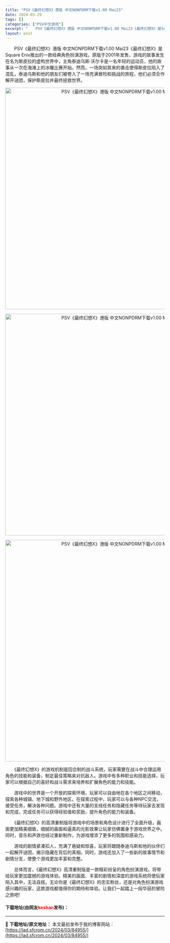 ```yaml
---
title: "PSV《最终幻想X》港版 中文NONPDRM下载v1.00 Mai23"
date: 2024-03-29
tags: []
categories: ["PSV中文游戏"]
excerpt: "　　PSV《最终幻想X》港版 中文NONPDRM下载v1.00 Mai23《最终幻想X》是Square Enix推出的一款经典角色扮演游戏，原版于2001年发售，游戏的故事发生在名为斯皮拉的虚构世界中，主角泰迪乌斯&middot;沃尔卡是一名年轻的运动员，他的故事从一次在海滩上的冰雕比赛开始。然而，&hellip;"
layout: post
---
```


 <p>　　PSV《最终幻想X》港版 中文NONPDRM下载v1.00 Mai23《最终幻想X》是Square Enix推出的一款经典角色扮演游戏，原版于2001年发售，游戏的故事发生在名为斯皮拉的虚构世界中，主角泰迪乌斯&middot;沃尔卡是一名年轻的运动员，他的故事从一次在海滩上的冰雕比赛开始。然而，一场突如其来的袭击使得斯皮拉陷入了混乱，泰迪乌斯和他的朋友们被卷入了一场充满冒险和挑战的旅程，他们必须合作解开谜团，保护斯皮拉并最终拯救世界。</p> <p align="center"><img align="" border="0" src="https://lad.sfcrom.cn/wp-content/uploads/2024/03/20240329_6606739939d84.webp" width="700" alt="PSV《最终幻想X》港版 中文NONPDRM下载v1.00 Mai23" /></p> <p align="center"><img align="" border="0" src="https://lad.sfcrom.cn/wp-content/uploads/2024/03/20240329_6606739999da7.webp" width="700" alt="PSV《最终幻想X》港版 中文NONPDRM下载v1.00 Mai23" /></p> <p align="center"><img align="" border="0" src="https://lad.sfcrom.cn/wp-content/uploads/2024/03/20240329_66067399f1a26.webp" width="700" alt="PSV《最终幻想X》港版 中文NONPDRM下载v1.00 Mai23" /></p> <p>　　《最终幻想X》的游戏机制是回合制的战斗系统，玩家需要在战斗中合理运用角色的技能和装备，制定最佳策略来对抗敌人。游戏中有多种职业和技能选择，玩家可以根据自己的喜好和战斗需求来培养和扩展角色的能力和技能。</p> <p>　　游戏中的世界是一个开放的探索环境，玩家可以自由地在各个地区之间移动，探索各种城镇、地下城和野外地区。在探索过程中，玩家可以与各种NPC交流，接受任务，解决各种问题。游戏中还有大量的支线任务和隐藏任务等待玩家去发现和完成，完成任务可以获得经验值和奖励，提升角色的能力和装备。</p> <p>　　《最终幻想X》的高清重制版将游戏中的场景和角色设计进行了全面升级，画面更加精美细致，细腻的画面和逼真的光影效果让玩家仿佛置身于游戏世界之中。同时，音乐和声效也经过重新制作，为游戏增添了更多的氛围和感染力。</p> <p>　　游戏的剧情紧凑扣人，充满了悬疑和惊喜，玩家将跟随泰迪乌斯和他的伙伴们一起解开谜团，揭示隐藏在背后的真相。同时，游戏还加入了一些新的故事情节和剧情分支，使整个游戏更加丰富和完整。</p> <p>　　总体而言，《最终幻想X》高清重制版是一款精彩纷呈的角色扮演游戏，将带给玩家更加震撼的游戏体验。精美的画面、丰富的剧情和深度的游戏系统将使玩家陷入其中，无法自拔。无论你是《最终幻想X》的忠实粉丝，还是对角色扮演游戏感兴趣的玩家，这款游戏都值得你的期待和体验。让我们一起踏上一段华丽的冒险之旅吧!</p> <p><h4>下载地址(由网友<font color="red">keshan</font>发布)：</h4></p> 

---
📖 **下载地址/原文地址：** 本文最初发布于我的博客网站：[https://lad.sfcrom.cn/2024/03/84955/](https://lad.sfcrom.cn/2024/03/84955/)
